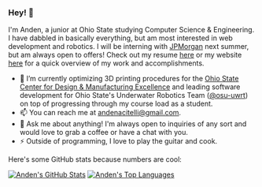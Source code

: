 ### Hey! 👋

I'm Anden, a junior at Ohio State studying Computer Science & Engineering. I have dabbled in basically everything, but am most interested in web development and robotics. I will be interning with [JPMorgan](https://www.jpmorgan.com/) next summer, but am always open to offers! Check out my resume [here](https://drive.google.com/file/d/1nlJzHsSkNTlFM0Xu_uAItzb8M-6_duzt/view?usp=sharing) or my website [here](https://andenacitelli.com) for a quick overview of my work and accomplishments.

- 🔭 I’m currently optimizing 3D printing procedures for the [Ohio State Center for Design & Manufacturing Excellence](https://cdme.osu.edu/) and leading software development for Ohio State's Underwater Robotics Team ([@osu-uwrt](http://github.com/osu-uwrt)) on top of progressing through my course load as a student.
- 📫 You can reach me at andenacitelli@gmail.com. 
- 💬 Ask me about anything! I'm always open to inquiries of any sort and would love to grab a coffee or have a chat with you.
- ⚡ Outside of programming, I love to play the guitar and cook.

Here's some GitHub stats because numbers are cool:

[![Anden's GitHub Stats](https://github-readme-stats.vercel.app/api?username=aacitelli&show_icons=ture&theme=merko&hide=stars,issues&bg_color=FAFBFC&title_color=111111&text_color=111111)](https://github.com/anuraghazra/github-readme-stats)
[![Anden's Top Languages](https://github-readme-stats.vercel.app/api/top-langs/?username=aacitelli&layout=compact&theme=merko&langs_count=8&hide=ASP,GDScript&bg_color=FAFBFC&title_color=111111&text_color=111111)](https://github.com/anuraghazra/github-readme-stats)
